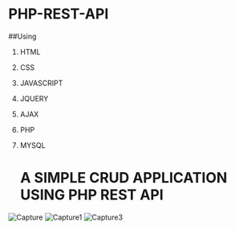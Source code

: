 # PHP-REST-API
##Using
1. HTML
2. CSS
3. JAVASCRIPT
4. JQUERY
5. AJAX
6. PHP
7. MYSQL

   # A SIMPLE CRUD APPLICATION USING PHP REST API


![Capture](https://github.com/GitHubsantu/PHP-REST-API/assets/74730415/7bb2b28e-2e93-437d-8fb8-16c43f8919c7)
![Capture1](https://github.com/GitHubsantu/PHP-REST-API/assets/74730415/46103b54-22e5-4b0d-9351-d9ae8b62d71c)
![Capture3](https://github.com/GitHubsantu/PHP-REST-API/assets/74730415/31abd022-5bf8-4bab-abea-bc40b5887ddb)







